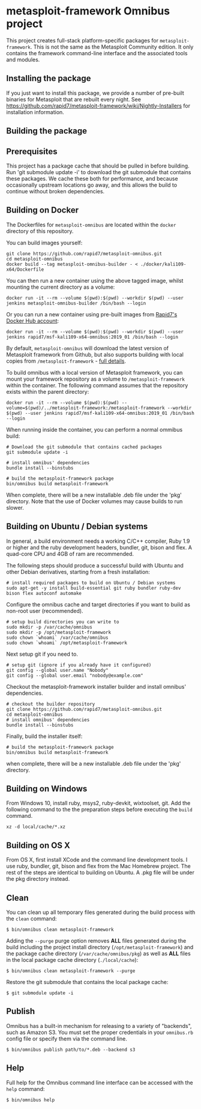 metasploit-framework Omnibus project
==========================
This project creates full-stack platform-specific packages for
`metasploit-framework`. This is not the same as the Metasploit Community
edition. It only contains the framework command-line interface and the
associated tools and modules.

Installing the package
------------

If you just want to install this package, we provide a number of pre-built binaries for Metasploit that are rebuilt every night. See https://github.com/rapid7/metasploit-framework/wiki/Nightly-Installers for installation information.

Building the package
------------

## Prerequisites

This project has a package cache that should be pulled in before building. Run 'git submodule update -i' to download the git submodule that contains these packages. We cache these both for performance, and because occasionally upstream locations go away, and this allows the build to continue without broken dependencies.

## Building on Docker

The Dockerfiles for `metasploit-omnibus` are located within the `docker` directory of this repository.

You can build images yourself:

```shell
git clone https://github.com/rapid7/metasploit-omnibus.git
cd metasploit-omnibus
docker build --tag metasploit-omnibus-builder - < ./docker/kali109-x64/Dockerfile
```

You can then run a new container using the above tagged image, whilst mounting the current directory as a volume:

```shell
docker run -it --rm --volume $(pwd):$(pwd) --workdir $(pwd) --user jenkins metasploit-omnibus-builder /bin/bash --login
```

Or you can run a new container using pre-built images from [Rapid7's Docker Hub account](https://hub.docker.com/u/rapid7):

```shell
docker run -it --rm --volume $(pwd):$(pwd) --workdir $(pwd) --user jenkins rapid7/msf-kali109-x64-omnibus:2019_01 /bin/bash --login
```

By default, `metasploit-omnibus` will download the latest version of Metasploit framework from Github, but also supports building with local copies from `/metasploit-framework` - [full details](https://github.com/rapid7/metasploit-omnibus/blob/9cd575bcdd19d8fedf4a94c4ca2d1d6c253628c2/config/software/metasploit-framework.rb#L2-L8).

To build omnibus with a local version of Metasploit framework, you can mount your framework repository as a volume to `/metasploit-framework` within the container. The following command assumes that the repository exists within the parent directory:

```shell
docker run -it --rm --volume $(pwd):$(pwd) --volume=$(pwd)/../metasploit-framework:/metasploit-framework --workdir $(pwd) --user jenkins rapid7/msf-kali109-x64-omnibus:2019_01 /bin/bash --login
```

When running inside the container, you can perform a normal ommibus build:

```
# Download the git submodule that contains cached packages
git submodule update -i

# install omnibus' dependencies
bundle install --binstubs

# build the metasploit-framework package
bin/omnibus build metasploit-framework
```

When complete, there will be a new installable .deb file under the 'pkg' directory. Note that the use of Docker volumes may cause builds to run slower. 

## Building on Ubuntu / Debian systems

In general, a build environment needs a working C/C++ compiler, Ruby 1.9 or higher and the ruby development headers, bundler, git, bison and flex. A quad-core CPU and 4GB of ram are recommended.

The following steps should produce a successful build with Ubuntu and other Debian derivatives, starting from a fresh installation:
```shell
# install required packages to build on Ubuntu / Debian systems
sudo apt-get -y install build-essential git ruby bundler ruby-dev bison flex autoconf automake
```

Configure the omnibus cache and target directories if you want to build as non-root user (recommended).
```shell
# setup build directories you can write to
sudo mkdir -p /var/cache/omnibus
sudo mkdir -p /opt/metasploit-framework
sudo chown `whoami` /var/cache/omnibus
sudo chown `whoami` /opt/metasploit-framework
```

Next setup git if you need to.
```shell
# setup git (ignore if you already have it configured)
git config --global user.name "Nobody"
git config --global user.email "nobody@example.com"
```

Checkout the metasploit-framework installer builder and install omnibus' dependencies.
```shell
# checkout the builder repository
git clone https://github.com/rapid7/metasploit-omnibus.git
cd metasploit-omnibus
# install omnibus' dependencies
bundle install --binstubs
```

Finally, build the installer itself:
```shell
# build the metasploit-framework package
bin/omnibus build metasploit-framework
```
when complete, there will be a new installable .deb file under the 'pkg' directory.

## Building on Windows

From Windows 10, install ruby, msys2, ruby-devkit, wixtoolset, git. Add the following command to the the preparation steps before executing the `build` command.
```
xz -d local/cache/*.xz
``` 

## Building on OS X

From OS X, first install XCode and the command line development tools. I use ruby, bundler, git, bison and flex from the Mac Homebrew project. The rest of the steps are identical to building on Ubuntu. A .pkg file will be under the pkg directory instead.

## Clean

You can clean up all temporary files generated during the build process with
the `clean` command:

```shell
$ bin/omnibus clean metasploit-framework
```

Adding the `--purge` purge option removes __ALL__ files generated during the
build including the project install directory (`/opt/metasploit-framework`) and
the package cache directory (`/var/cache/omnibus/pkg`) as well as __ALL__ files
in the local package cache directory (`./local/cache`):

```shell
$ bin/omnibus clean metasploit-framework --purge
```

Restore the git submodule that contains the local package cache:
```shell
$ git submodule update -i
```

## Publish

Omnibus has a built-in mechanism for releasing to a variety of "backends", such
as Amazon S3. You must set the proper credentials in your `omnibus.rb` config
file or specify them via the command line.

```shell
$ bin/omnibus publish path/to/*.deb --backend s3
```

## Help

Full help for the Omnibus command line interface can be accessed with the
`help` command:

```shell
$ bin/omnibus help
```
